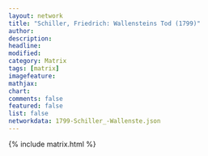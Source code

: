 ```yaml
---
layout: network
title: "Schiller, Friedrich: Wallensteins Tod (1799)"
author:
description:
headline:
modified:
category: Matrix
tags: [matrix]
imagefeature: 
mathjax: 
chart: 
comments: false
featured: false
list: false
networkdata: 1799-Schiller_-Wallenste.json
---
```

{% include matrix.html %}
